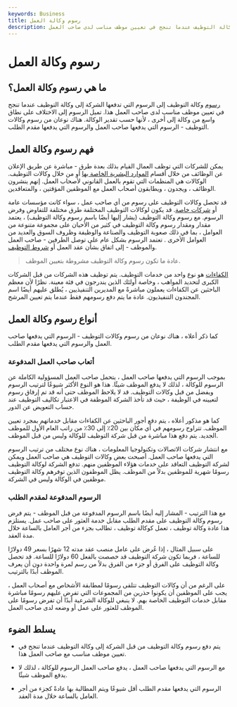 ```yaml
---
keywords: Business
title: رسوم وكالة العمل
description: يتم دفع رسوم وكالة التوظيف إلى وكالة التوظيف عندما تنجح في تعيين موظف مناسب لدى صاحب العمل.
---
```


# رسوم وكالة العمل
## ما هي رسوم وكالة العمل؟

[رسوم](/fee) وكالة التوظيف إلى الرسوم التي تدفعها الشركة إلى وكالة التوظيف عندما تنجح في تعيين موظف مناسب لدى صاحب العمل هذا. تميل الرسوم إلى الاختلاف على نطاق واسع من وكالة إلى أخرى ، لأنها حسب تقدير الوكالة. هناك نوعان من رسوم وكالات التوظيف - الرسوم التي يدفعها صاحب العمل والرسوم التي يدفعها مقدم الطلب.

## فهم رسوم وكالة العمل

يمكن للشركات التي توظف العمال القيام بذلك بعدة طرق - مباشرة عن طريق الإعلان عن الوظائف من خلال أقسام [الموارد البشرية الخاصة بها](/humanresources) أو من خلال وكالات التوظيف. الوكالات هي المنظمات التي تقوم بالعمل القانوني لأصحاب العمل. إنهم ينشرون الوظائف ، ويجدون ، ويطابقون أصحاب العمل مع الموظفين المؤقتين ، والمتعاقدين.

قد تحصل وكالات التوظيف على رسوم من أي صاحب عمل ، سواء كانت مؤسسات عامة أو [شركات خاصة](/privatecompany). قد يكون لوكالات التوظيف المختلفة طرق مختلفة للتفاوض وفرض الرسوم. مع رسوم وكالة التوظيف (يشار إليها أيضًا باسم رسوم وكالة التوظيف) ، يعتمد مقدار ومقدار رسوم وكالة التوظيف في كثير من الأحيان على مجموعة متنوعة من العوامل ، بما في ذلك صعوبة التوظيف والصناعة والوظيفة وظروف السوق والعديد من العوامل الأخرى . تعتمد الرسوم بشكل عام على توصل الطرفين - صاحب العمل والموظف - إلى اتفاق بشأن عقد العمل أو [شروط التوظيف](/terms-of-employment).

> عادة ما تكون رسوم وكالة التوظيف مشروطة بتعيين الموظف.

>

[الكفاءات](/headhunter) هو نوع واحد من خدمات التوظيف. يتم توظيف هذه الشركات من قبل الشركات الكبرى لتحديد المواهب ، وخاصة أولئك الذين يندرجون في فئة معينة. نظرًا لأن معظم الباحثين عن الكفاءات يعملون مباشرةً مع المديرين التنفيذيين ، يُطلق عليهم أيضًا اسم المجندون التنفيذيون. عادة ما يتم دفع رسومهم فقط عندما يتم تعيين المرشح.

## أنواع رسوم وكالة العمل

كما ذكر أعلاه ، هناك نوعان من رسوم وكالات التوظيف - الرسوم التي يدفعها صاحب العمل والرسوم التي يدفعها مقدم الطلب.

### أتعاب صاحب العمل المدفوعة

بموجب الرسوم التي يدفعها صاحب العمل ، يتحمل صاحب العمل المسؤولية الكاملة عن الرسوم للوكالة ، لذلك لا يدفع الموظف شيئًا. هذا هو النوع الأكثر شيوعًا لترتيب الرسوم ويفضل من قبل وكالات التوظيف. قد لا يلاحظ الموظف حتى أنه قد تم إرفاق رسوم لتعيينه في الوظيفة ، حيث قد تأخذ الشركة الموظفة في الاعتبار تكاليف التوظيف عند حساب التعويض عن الدور.

كما هو مذكور أعلاه ، يتم دفع أجور الباحثين عن الكفاءات مقابل خدماتهم بمجرد تعيين الموظف. تتراوح رسومهم في أي مكان بين 20٪ إلى 30٪ من راتب العام الأول للموظف الجديد. يتم دفع هذا مباشرة من قبل شركة التوظيف للوكالة وليس من قبل الموظف.

مع انتشار شركات الاتصالات وتكنولوجيا المعلومات ، هناك نوع مختلف من ترتيب الرسوم التي يدفعها صاحب العمل. أصبحت بعض وكالات التوظيف هي صاحب العمل ويمكن لشركة التوظيف التعاقد على خدمات هؤلاء الموظفين منهم. تدفع الشركة لوكالة التوظيف رسومًا شهرية للموظفين بدلاً من الموظف. يظل الموظفون الذين توفرهم وكالة التوظيف موظفين في الوكالة وليس في الشركة.

### الرسوم المدفوعة لمقدم الطلب

مع هذا الترتيب - المشار إليه أيضًا باسم الرسوم المدفوعة من قبل الموظف - يتم فرض رسوم وكالة التوظيف على مقدم الطلب مقابل خدمة العثور على صاحب عمل. يستلزم هذا عادة وكالة توظيف ، تعمل كوكالة توظيف ، تطالب بجزء من أجر العامل بالساعة خلال مدة العقد.

على سبيل المثال ، إذا عُرض على عامل منصب عقد مدته 12 شهرًا بسعر 49 دولارًا للساعة ، فربما تكون شركة التوظيف قد خصصت بالفعل 60 دولارًا للساعة. قد تحصل وكالة التوظيف على الفرق أو جزء من الفرق بدلاً من رسم لمرة واحدة دون أن يعرف الموظف أبدًا بالترتيب.

على الرغم من أن وكالات التوظيف تتلقى رسومًا لمطابقة الأشخاص مع أصحاب العمل ، يجب على الموظفين أن يكونوا حذرين من المجموعات التي تفرض عليهم رسومًا مباشرة مقابل خدمات التوظيف الخاصة بهم. لا ينبغي للوكالة الشرعية أبدًا أن تفرض رسومًا على الموظف للعثور على عمل أو وضعه لدى صاحب العمل.

## يسلط الضوء

- يتم دفع رسوم وكالة التوظيف من قبل الشركة إلى وكالة التوظيف عندما تنجح في تعيين موظف مناسب مع صاحب العمل هذا.

- مع الرسوم التي يدفعها صاحب العمل ، يدفع صاحب العمل الرسوم للوكالة ، لذلك لا يدفع الموظف شيئًا.

- الرسوم التي يدفعها مقدم الطلب أقل شيوعًا ويتم المطالبة بها عادةً كجزء من أجر العامل بالساعة خلال مدة العقد.

